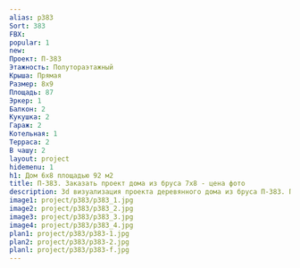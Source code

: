 ```yaml
---
alias: p383
Sort: 383
FBX: 
popular: 1
new: 
Проект: П-383
Этажность: Полутораэтажный
Крыша: Прямая
Размер: 8х9
Площадь: 87
Эркер: 1
Балкон: 2
Кукушка: 2
Гараж: 2
Котельная: 1
Терраса: 2
В чашу: 2
layout: project
hidemenu: 1
h1: Дом 6х8 площадью 92 м2
title: П-383. Заказать проект дома из бруса 7х8 - цена фото
description: 3d визуализация проекта деревянного дома из бруса П-383. Площадь 87 м2, размер 7х8. Вы можете внести любые изменения в проект.
image1: project/p383/p383_1.jpg
image2: project/p383/p383_2.jpg
image3: project/p383/p383_3.jpg
image4: project/p383/p383_4.jpg
plan1: project/p383/p383-1.jpg
plan2: project/p383/p383-2.jpg
planl: project/p383/p383-f.jpg
---
```


